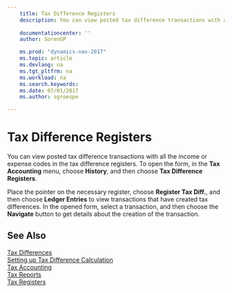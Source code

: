 ```yaml
---
    title: Tax Difference Registers 
    description: You can view posted tax difference transactions with all the income or expense codes in the tax difference registers. To open the form, in the **Tax Accounting** menu, choose **History**, and then choose **Tax Difference Registers**.
    
    documentationcenter: ''
    author: SorenGP

    ms.prod: "dynamics-nav-2017"
    ms.topic: article
    ms.devlang: na
    ms.tgt_pltfrm: na
    ms.workload: na
    ms.search.keywords:
    ms.date: 07/01/2017
    ms.author: sgroespe

---
```

# Tax Difference Registers
You can view posted tax difference transactions with all the income or expense codes in the tax difference registers. To open the form, in the **Tax Accounting** menu, choose **History**, and then choose **Tax Difference Registers**.  
  
 Place the pointer on the necessary register, choose **Register Tax Diff.**, and then choose **Ledger Entries** to view transactions that have created tax differences. In the opened form, select a transaction, and then choose the **Navigate** button to get details about the creation of the transaction.  
  
## See Also  
 [Tax Differences](tax-differences.md)   
 [Setting up Tax Difference Calculation](setting-up-tax-difference-calculation.md)   
 [Tax Accounting](tax-accounting.md)   
 [Tax Reports](assetId:///e42ca8e7-1cee-4fb8-9f71-e596f29cabc3)   
 [Tax Registers](tax-registers.md)